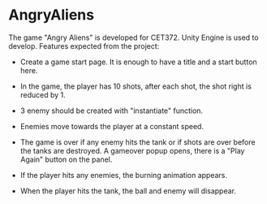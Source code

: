 # AngryAliens
The game "Angry Aliens" is developed for CET372. Unity Engine is used to develop.
Features expected from the project:

- Create a game start page. It is enough to have a title and a start button here.

- In the game, the player has 10 shots, after each shot, the shot right is reduced by 1.

- 3 enemy should be created with "instantiate" function.

- Enemies move towards the player at a constant speed.

- The game is over if any enemy hits the tank or if shots are over before the tanks are destroyed. A gameover popup opens, there is a "Play Again" button on the panel.

- If the player hits any enemies, the burning animation appears.

- When the player hits the tank, the ball and enemy will disappear.
